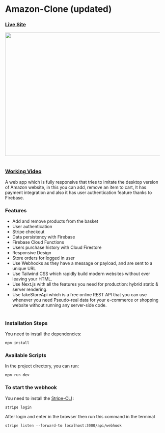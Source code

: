 # Amazon-Clone (updated)

### [Live Site](https://amazon-next-saketkothari.vercel.app)

<img style="text-align:center" src="https://user-images.githubusercontent.com/81709725/123828141-d7574880-d91e-11eb-87a2-adc6dd07ca1e.gif" width="600" height="400"/>

#

### [Working Video](https://www.linkedin.com/posts/saket-kothari_a-web-app-which-is-fully-responsive-that-activity-6838861781708931072-F_ac?utm_source=share&utm_medium=member_desktop)

A web app which is fully responsive that tries to imitate the desktop version of Amazon website, in this you can add, remove an item to cart,
It has payment integration and also it has user authentication feature thanks to Firebase.

### Features

- Add and remove products from the basket
- User authentication
- Stripe checkout
- Data persistency with Firebase
- Firebase Cloud Functions
- Users purchase history with Cloud Firestore
- Responsive Design
- Store orders for logged in user
- Use Webhooks as they have a message or payload, and are sent to a unique URL
- Use Tailwind CSS which rapidly build modern websites without ever leaving your HTML.
- Use Next.js with all the features you need for production: hybrid static & server rendering.
- Use fakeStoreApi which is a free online REST API that you can use whenever you need Pseudo-real data for your e-commerce
  or shopping website without running any server-side code.

#

### Installation Steps

You need to install the dependencies:

```
npm install
```

### Available Scripts

In the project directory, you can run:

```
npm run dev
```

### To start the webhook

You need to install the [Stripe-CLI](https://github.com/stripe/stripe-cli/releases/latest) :

```
stripe login
```

After login and enter in the browser then run this command in the terminal

```
stripe listen --forward-to localhost:3000/api/webhook
```

